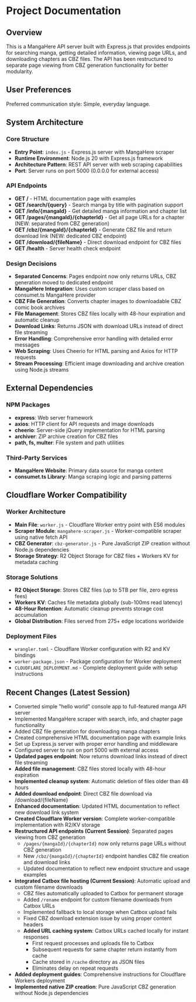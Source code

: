 # Project Documentation

## Overview

This is a MangaHere API server built with Express.js that provides endpoints for searching manga, getting detailed information, viewing page URLs, and downloading chapters as CBZ files. The API has been restructured to separate page viewing from CBZ generation functionality for better modularity.

## User Preferences

Preferred communication style: Simple, everyday language.

## System Architecture

### Core Structure
- **Entry Point**: `index.js` - Express.js server with MangaHere scraper
- **Runtime Environment**: Node.js 20 with Express.js framework
- **Architecture Pattern**: REST API server with web scraping capabilities
- **Port**: Server runs on port 5000 (0.0.0.0 for external access)

### API Endpoints
- **GET /** - HTML documentation page with examples
- **GET /search/{query}** - Search manga by title with pagination support
- **GET /info/{mangaId}** - Get detailed manga information and chapter list
- **GET /pages/{mangaId}/{chapterId}** - Get all page URLs for a chapter (NEW: separated from CBZ generation)
- **GET /cbz/{mangaId}/{chapterId}** - Generate CBZ file and return download link (NEW: dedicated CBZ endpoint)
- **GET /download/{fileName}** - Direct download endpoint for CBZ files
- **GET /health** - Server health check endpoint

### Design Decisions
- **Separated Concerns**: Pages endpoint now only returns URLs, CBZ generation moved to dedicated endpoint
- **MangaHere Integration**: Uses custom scraper class based on consumet.ts MangaHere provider
- **CBZ File Generation**: Converts chapter images to downloadable CBZ comic book archives
- **File Management**: Stores CBZ files locally with 48-hour expiration and automatic cleanup
- **Download Links**: Returns JSON with download URLs instead of direct file streaming
- **Error Handling**: Comprehensive error handling with detailed error messages
- **Web Scraping**: Uses Cheerio for HTML parsing and Axios for HTTP requests
- **Stream Processing**: Efficient image downloading and archive creation using Node.js streams

## External Dependencies

### NPM Packages
- **express**: Web server framework
- **axios**: HTTP client for API requests and image downloads
- **cheerio**: Server-side jQuery implementation for HTML parsing
- **archiver**: ZIP archive creation for CBZ files
- **path, fs, multer**: File system and path utilities

### Third-Party Services
- **MangaHere Website**: Primary data source for manga content
- **consumet.ts Library**: Manga scraping logic and parsing patterns

## Cloudflare Worker Compatibility

### **Worker Architecture**
- **Main File**: `worker.js` - Cloudflare Worker entry point with ES6 modules
- **Scraper Module**: `mangahere-scraper.js` - Worker-compatible scraper using native fetch API
- **CBZ Generator**: `cbz-generator.js` - Pure JavaScript ZIP creation without Node.js dependencies
- **Storage Strategy**: R2 Object Storage for CBZ files + Workers KV for metadata caching

### **Storage Solutions**
- **R2 Object Storage**: Stores CBZ files (up to 5TB per file, zero egress fees)
- **Workers KV**: Caches file metadata globally (sub-100ms read latency)
- **48-Hour Retention**: Automatic cleanup prevents storage cost accumulation
- **Global Distribution**: Files served from 275+ edge locations worldwide

### **Deployment Files**
- `wrangler.toml` - Cloudflare Worker configuration with R2 and KV bindings
- `worker-package.json` - Package configuration for Worker deployment
- `CLOUDFLARE_DEPLOYMENT.md` - Complete deployment guide with setup instructions

## Recent Changes (Latest Session)

- Converted simple "hello world" console app to full-featured manga API server
- Implemented MangaHere scraper with search, info, and chapter page functionality
- Added CBZ file generation for downloading manga chapters
- Created comprehensive HTML documentation page with example links
- Set up Express.js server with proper error handling and middleware
- Configured server to run on port 5000 with external access
- **Updated pages endpoint**: Now returns download links instead of direct file streaming
- **Added file management**: CBZ files stored locally with 48-hour expiration
- **Implemented cleanup system**: Automatic deletion of files older than 48 hours
- **Added download endpoint**: Direct CBZ file download via /download/{fileName}
- **Enhanced documentation**: Updated HTML documentation to reflect new download link system
- **Created Cloudflare Worker version**: Complete worker-compatible implementation with R2/KV storage
- **Restructured API endpoints (Current Session)**: Separated pages viewing from CBZ generation
  - `/pages/{mangaId}/{chapterId}` now only returns page URLs without CBZ generation
  - New `/cbz/{mangaId}/{chapterId}` endpoint handles CBZ file creation and download links
  - Updated documentation to reflect new endpoint structure and usage examples
- **Integrated Catbox file hosting (Current Session)**: Automatic upload and custom filename downloads
  - CBZ files automatically uploaded to Catbox for permanent storage
  - Added `/rename` endpoint for custom filename downloads from Catbox URLs
  - Implemented fallback to local storage when Catbox upload fails
  - Fixed CBZ download extension issue by using proper content headers
  - **Added URL caching system**: Catbox URLs cached locally for instant responses
    - First request processes and uploads file to Catbox
    - Subsequent requests for same chapter return instantly from cache
    - Cache stored in `/cache` directory as JSON files
    - Eliminates delay on repeat requests
- **Added deployment guides**: Comprehensive instructions for Cloudflare Workers deployment
- **Implemented native ZIP creation**: Pure JavaScript CBZ generation without Node.js dependencies